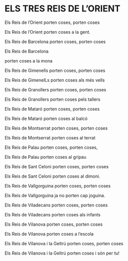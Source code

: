 # ELS TRES REIS DE L’ORIENT
Els Reis de l’Orient
porten coses, porten coses

Els Reis de l’Orient
porten coses a la gent.

Els Reis de Barcelona porten coses, porten coses

Els Reis de Barcelona

porten coses a la mona

Els Reis de Gimenells porten coses, porten coses

Els Reis de GimenelLs porten coses als més vells

Els Reis de Granollers porten coses, porten coses

Els Reis de Granollers porten coses pels tallers

Els Reis de Mataró porten coses, porten coses

Els Reis de Mataró porten coses al balcó

Els Reis de Montserrat porten coses, porten coses

Els Reis de Montserrat porten coses al terrat

Els Reis de Palau porten coses, porten coses,

Els Reis de Palau porten coses al gripau

Els Reis de Sant Celoni porten coses, porten coses

Els Reis de Sant Celoni porten coses al dimoni.

Els Reis de Vallgorguina porten coses, porten coses

Els Reis de Vallgorguina ja no porten cap joguina.

Els Reis de Viladecans porten coses, porten coses

Els Reis de Viladecans porten coses als infants

Els Reis de Vilanova porten coses, porten coses

Els Reis de Vilanova porten coses a l’escola

Els Reis de Vilanova i la Geltrú porten coses, porten coses

Els Reis de Vilanova i la Geltrú porten coses i són per tu!